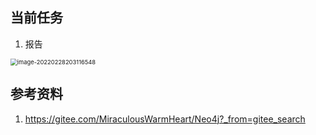 ## 当前任务

1. 报告

<img src="C:\Users\app\AppData\Roaming\Typora\typora-user-images\image-20220228203116548.png" alt="image-20220228203116548" style="zoom:67%;" />

## 参考资料

1. https://gitee.com/MiraculousWarmHeart/Neo4j?_from=gitee_search

